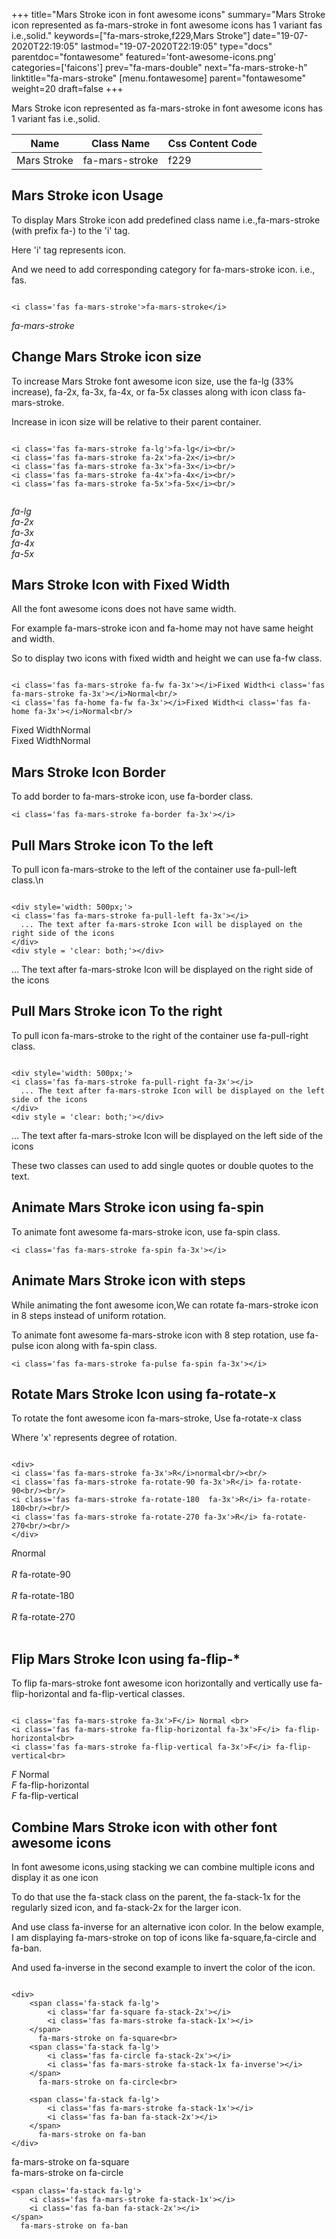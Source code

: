 +++
title="Mars Stroke icon in font awesome icons"
summary="Mars Stroke icon represented as fa-mars-stroke in font awesome icons has 1 variant fas i.e.,solid."
keywords=["fa-mars-stroke,f229,Mars Stroke"]
date="19-07-2020T22:19:05"
lastmod="19-07-2020T22:19:05"
type="docs"
parentdoc="fontawesome"
featured='font-awesome-icons.png'
categories=['faicons']
prev="fa-mars-double"
next="fa-mars-stroke-h"
linktitle="fa-mars-stroke"
[menu.fontawesome]
parent="fontawesome"
weight=20
draft=false
+++


Mars Stroke icon represented as fa-mars-stroke in font awesome icons has 1 variant fas i.e.,solid.

<div class='table-responsive'><table class='table'><thead><tr><th>Name</th><th>Class Name</th><th>Css Content Code</th></tr></thead><tbody><tr><td>Mars Stroke</td><td>fa-mars-stroke</td><td>f229</td></tr></tbody></table></div>



## Mars Stroke icon Usage

To display Mars Stroke icon add predefined class name i.e.,fa-mars-stroke (with prefix fa-) to the 'i' tag.

Here 'i' tag represents icon.

And we need to add corresponding category for fa-mars-stroke icon. i.e., fas.


```

<i class='fas fa-mars-stroke'>fa-mars-stroke</i>
```

<i class='fas fa-mars-stroke'>fa-mars-stroke</i>




## Change Mars Stroke icon size
To increase Mars Stroke font awesome icon size, use the fa-lg (33% increase), fa-2x, fa-3x, fa-4x, or fa-5x classes along with icon class fa-mars-stroke.

Increase in icon size will be relative to their parent container. 

```

<i class='fas fa-mars-stroke fa-lg'>fa-lg</i><br/>
<i class='fas fa-mars-stroke fa-2x'>fa-2x</i><br/>
<i class='fas fa-mars-stroke fa-3x'>fa-3x</i><br/>
<i class='fas fa-mars-stroke fa-4x'>fa-4x</i><br/>
<i class='fas fa-mars-stroke fa-5x'>fa-5x</i><br/>
            
```

<i class='fas fa-mars-stroke fa-lg'>fa-lg</i><br/>
<i class='fas fa-mars-stroke fa-2x'>fa-2x</i><br/>
<i class='fas fa-mars-stroke fa-3x'>fa-3x</i><br/>
<i class='fas fa-mars-stroke fa-4x'>fa-4x</i><br/>
<i class='fas fa-mars-stroke fa-5x'>fa-5x</i><br/>
            



## Mars Stroke Icon with Fixed Width 

All the font awesome icons does not have same width.

For example fa-mars-stroke icon and fa-home may not have same height and width.

So to display two icons with fixed width and height we can use fa-fw class.


```

<i class='fas fa-mars-stroke fa-fw fa-3x'></i>Fixed Width<i class='fas fa-mars-stroke fa-3x'></i>Normal<br/>
<i class='fas fa-home fa-fw fa-3x'></i>Fixed Width<i class='fas fa-home fa-3x'></i>Normal<br/>
```

<i class='fas fa-mars-stroke fa-fw fa-3x'></i>Fixed Width<i class='fas fa-mars-stroke fa-3x'></i>Normal<br/>
<i class='fas fa-home fa-fw fa-3x'></i>Fixed Width<i class='fas fa-home fa-3x'></i>Normal<br/>



## Mars Stroke Icon Border 

To add border to fa-mars-stroke icon, use fa-border class.


```
<i class='fas fa-mars-stroke fa-border fa-3x'></i>

```
<i class='fas fa-mars-stroke fa-border fa-3x'></i>





## Pull Mars Stroke icon To the left

To pull icon fa-mars-stroke to the left of the container use fa-pull-left class.\n

```

<div style='width: 500px;'>
<i class='fas fa-mars-stroke fa-pull-left fa-3x'></i>
  ... The text after fa-mars-stroke Icon will be displayed on the right side of the icons
</div>
<div style = 'clear: both;'></div>
```

<div style='width: 500px;'>
<i class='fas fa-mars-stroke fa-pull-left fa-3x'></i>
  ... The text after fa-mars-stroke Icon will be displayed on the right side of the icons
</div>
<div style = 'clear: both;'></div>




## Pull Mars Stroke icon To the right
To pull icon fa-mars-stroke to the right of the container use fa-pull-right class.

```

<div style='width: 500px;'>
<i class='fas fa-mars-stroke fa-pull-right fa-3x'></i>
  ... The text after fa-mars-stroke Icon will be displayed on the left side of the icons
</div>
<div style = 'clear: both;'></div>
```

<div style='width: 500px;'>
<i class='fas fa-mars-stroke fa-pull-right fa-3x'></i>
  ... The text after fa-mars-stroke Icon will be displayed on the left side of the icons
</div>
<div style = 'clear: both;'></div>

These two classes can used to add single quotes or double quotes to the text.


## Animate Mars Stroke icon using fa-spin
To animate font awesome fa-mars-stroke icon, use fa-spin class.

```
<i class='fas fa-mars-stroke fa-spin fa-3x'></i>
```
<i class='fas fa-mars-stroke fa-spin fa-3x'></i>




## Animate Mars Stroke icon with steps
While animating the font awesome icon,We can rotate fa-mars-stroke icon in 8 steps instead of uniform rotation.

To animate font awesome fa-mars-stroke icon with 8 step rotation, use fa-pulse icon along with fa-spin class.


```
<i class='fas fa-mars-stroke fa-pulse fa-spin fa-3x'></i>

```
<i class='fas fa-mars-stroke fa-pulse fa-spin fa-3x'></i>





## Rotate Mars Stroke Icon using fa-rotate-x
To rotate the font awesome icon fa-mars-stroke, Use fa-rotate-x class

Where 'x' represents degree of rotation.


```

<div>
<i class='fas fa-mars-stroke fa-3x'>R</i>normal<br/><br/>
<i class='fas fa-mars-stroke fa-rotate-90 fa-3x'>R</i> fa-rotate-90<br/><br/> 
<i class='fas fa-mars-stroke fa-rotate-180  fa-3x'>R</i> fa-rotate-180<br/><br/> 
<i class='fas fa-mars-stroke fa-rotate-270 fa-3x'>R</i> fa-rotate-270<br/><br/>
</div>
```

<div>
<i class='fas fa-mars-stroke fa-3x'>R</i>normal<br/><br/>
<i class='fas fa-mars-stroke fa-rotate-90 fa-3x'>R</i> fa-rotate-90<br/><br/> 
<i class='fas fa-mars-stroke fa-rotate-180  fa-3x'>R</i> fa-rotate-180<br/><br/> 
<i class='fas fa-mars-stroke fa-rotate-270 fa-3x'>R</i> fa-rotate-270<br/><br/>
</div>




## Flip Mars Stroke Icon using fa-flip-*
To flip fa-mars-stroke font awesome icon horizontally and vertically use fa-flip-horizontal and fa-flip-vertical classes. 

```

<i class='fas fa-mars-stroke fa-3x'>F</i> Normal <br>
<i class='fas fa-mars-stroke fa-flip-horizontal fa-3x'>F</i> fa-flip-horizontal<br>
<i class='fas fa-mars-stroke fa-flip-vertical fa-3x'>F</i> fa-flip-vertical<br>
```

<i class='fas fa-mars-stroke fa-3x'>F</i> Normal <br>
<i class='fas fa-mars-stroke fa-flip-horizontal fa-3x'>F</i> fa-flip-horizontal<br>
<i class='fas fa-mars-stroke fa-flip-vertical fa-3x'>F</i> fa-flip-vertical<br>




## Combine Mars Stroke icon with other font awesome icons
In font awesome icons,using stacking we can combine multiple icons and display it as one icon 

To do that use the fa-stack class on the parent, the fa-stack-1x for the regularly sized icon, and fa-stack-2x for the larger icon.

And use class fa-inverse for an alternative icon color. 
In the below example, I am displaying fa-mars-stroke on top of icons like fa-square,fa-circle and fa-ban.

And used fa-inverse in the second example to invert the color of the icon.

```

<div>
    <span class='fa-stack fa-lg'>
        <i class='far fa-square fa-stack-2x'></i>
        <i class='fas fa-mars-stroke fa-stack-1x'></i>
    </span>
      fa-mars-stroke on fa-square<br>
    <span class='fa-stack fa-lg'>
        <i class='fas fa-circle fa-stack-2x'></i>
        <i class='fas fa-mars-stroke fa-stack-1x fa-inverse'></i>
    </span>
      fa-mars-stroke on fa-circle<br>

    <span class='fa-stack fa-lg'>
        <i class='fas fa-mars-stroke fa-stack-1x'></i>
        <i class='fas fa-ban fa-stack-2x'></i>
    </span>
      fa-mars-stroke on fa-ban
</div>
```

<div>
    <span class='fa-stack fa-lg'>
        <i class='far fa-square fa-stack-2x'></i>
        <i class='fas fa-mars-stroke fa-stack-1x'></i>
    </span>
      fa-mars-stroke on fa-square<br>
    <span class='fa-stack fa-lg'>
        <i class='fas fa-circle fa-stack-2x'></i>
        <i class='fas fa-mars-stroke fa-stack-1x fa-inverse'></i>
    </span>
      fa-mars-stroke on fa-circle<br>

    <span class='fa-stack fa-lg'>
        <i class='fas fa-mars-stroke fa-stack-1x'></i>
        <i class='fas fa-ban fa-stack-2x'></i>
    </span>
      fa-mars-stroke on fa-ban
</div>






